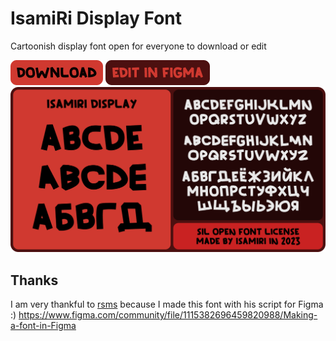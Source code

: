 # IsamiRi Display Font
Cartoonish display font open for everyone to download or edit

[![Download](images/download.png)](https://github.com/isamirivers/IsamiRi-Display/raw/main/IsamiRiDisplay-Bold.otf)
[![Edit in Figma](images/edit.png)](https://www.figma.com/community/file/1263659115038962956/IsamiRi-Display-Font)
![Font preview](images/preview.png)

## Thanks
I am very thankful to [rsms](https://github.com/rsms) because I made this font with his script for Figma :)
https://www.figma.com/community/file/1115382696459820988/Making-a-font-in-Figma
